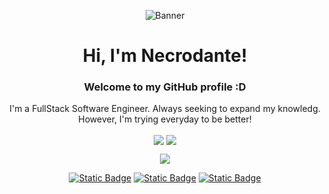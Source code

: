 <p align="center">
    <img src="https://images.squarespace-cdn.com/content/v1/5fe4caeadae61a2f19719512/fbabc357-b945-4e72-8881-b94e68522174/Cozy+Home+Office?format=2500w" alt="Banner">
</p>

<h1 align="center">Hi, I'm Necrodante!</h1>
<h3 align="center">Welcome to my GitHub profile :D</h3>
<p align="center">I'm a FullStack Software Engineer. Always seeking to expand my knowledg. However, I'm trying everyday to be better!</p>

<p align="center">
    <img align="center" src="https://github-readme-stats.vercel.app/api?username=Necrodante&show_icons=true&theme=transparent&hide_border=true&title_color=FFFFFF&text_color=FFFFFF&icon_color=FFFFFF" />
    <img align="center" src="https://github-readme-stats.vercel.app/api/top-langs/?username=Necrodante&layout=compact&theme=transparent&hide_border=true&title_color=FFFFFF" />
  </p>

<p align="center">
  <a href="https://skillicons.dev">
    <img src="https://skillicons.dev/icons?i=py,js,ts,html,css,figma,git,obsidian,ps,vscode" />
</p>

<div align="center">
    
[![Static Badge](https://img.shields.io/badge/twitter-black?style=for-the-badge)](https://x.com/Necrodante_)
[![Static Badge](https://img.shields.io/badge/twitch-black?style=for-the-badge)](https://www.twitch.tv/gatonecromante)
[![Static Badge](https://img.shields.io/badge/instagram-black?style=for-the-badge)](https://www.instagram.com/necrodante_)

</div>
